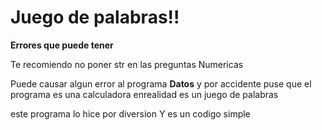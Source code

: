 # Juego de palabras!!

**Errores que puede tener**

Te recomiendo no poner str en las preguntas Numericas

Puede causar algun error al programa
**Datos**
y por accidente puse que el programa es una calculadora enrealidad es un juego de palabras

este programa lo hice por diversion
Y es un codigo simple
